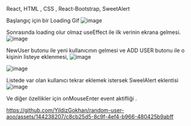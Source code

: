React, HTML , CSS , React-Bootstrap, SweetAlert

Başlangıç için bir Loading Gif
![image](https://github.com/YildizGokhan/random-user-app/assets/144238207/12870e7f-31a3-4098-a2f8-2f995861965a)


Sonrasında loading olur olmaz useEffect ile ilk verinin ekrana gelmesi.
![image](https://github.com/YildizGokhan/random-user-app/assets/144238207/adab8691-ef1b-42b9-8a1d-2af9d9a96ecc)

NewUser butonu ile yeni kullanıcının gelmesi ve ADD USER butonu ile o kişinin listeye eklenmesi,
![image](https://github.com/YildizGokhan/random-user-app/assets/144238207/1db9de7e-b1af-4e07-9189-33e9179e0cba)

![image](https://github.com/YildizGokhan/random-user-app/assets/144238207/1c227c35-17cc-4b2d-96f5-ed9218ca7433)


Listede var olan kullanıcı tekrar eklemek istersek SweelAlert eklentisi
![image](https://github.com/YildizGokhan/random-user-app/assets/144238207/cda27275-0d43-442f-b976-e73d3a87c0a8)

Ve diğer özellikler için onMouseEnter event aktifliği .



https://github.com/YildizGokhan/random-user-aoo/assets/144238207/c8cb25d5-8c9f-4ef4-b966-480425b9abff




